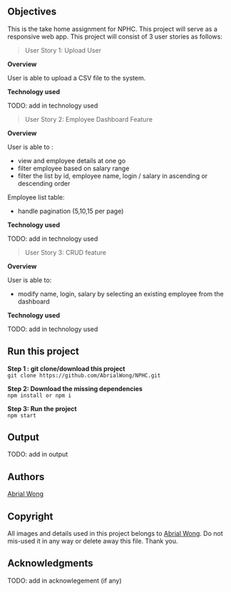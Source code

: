 
## Objectives

This is the take home assignment for NPHC. This project will serve as a responsive web app. This project will consist of 3 user stories as follows:

 > User Story 1: Upload User 

 <b>Overview</b>

 User is able to upload a CSV file to the system.

 <b>Technology used</b>

 TODO: add in technology used
 
 > User Story 2: Employee Dashboard Feature

 <b>Overview</b>

 User is able to :
 - view and employee details at one go
 - filter employee based on salary range
 - filter the list by id, employee name, login / salary in ascending or descending order

 Employee list table:
 - handle pagination (5,10,15 per page)

 <b>Technology used</b>
 
TODO: add in technology used
 
 > User Story 3: CRUD feature
 
 <b>Overview</b>

 User is able to:
 - modify name, login, salary by selecting an existing employee from the dashboard

 <b>Technology used</b>
 
 TODO: add in technology used


## Run this project

<b> Step 1   : git clone/download this project</b> <br>
` git clone https://github.com/AbrialWong/NPHC.git ` 

<b> Step 2: Download the missing dependencies</b><br>
`npm install or npm i`

<b> Step 3: Run the project </b><br>
  `npm start`

## Output

 TODO: add in output

## Authors

<a href="">Abrial Wong</a>

## Copyright

All images and details used in this project belongs to <a href="https://github.com/AbrialWong">Abrial Wong</a>. Do not mis-used it in any way or delete away this file. Thank you.

## Acknowledgments

 TODO: add in acknowlegement (if any)